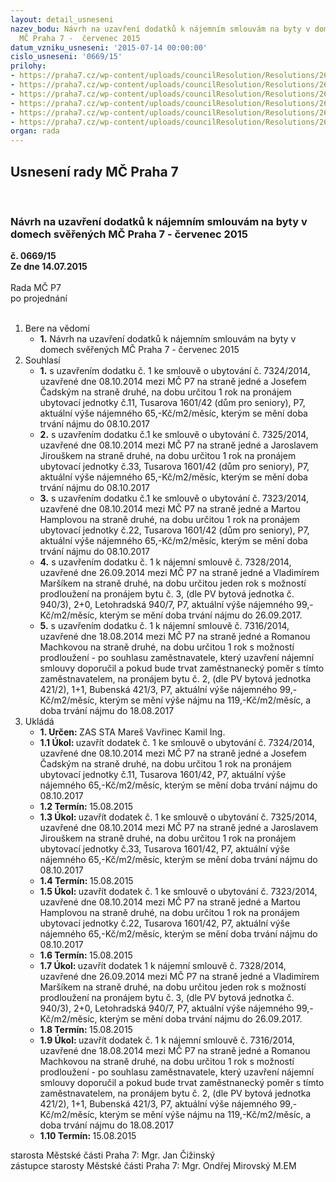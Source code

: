 ```yaml
---
layout: detail_usneseni
nazev_bodu: Návrh na uzavření dodatků k nájemním smlouvám na byty v domech svěřených
  MČ Praha 7 -  červenec 2015
datum_vzniku_usneseni: '2015-07-14 00:00:00'
cislo_usneseni: '0669/15'
prilohy:
- https://praha7.cz/wp-content/uploads/councilResolution/Resolutions/26180/44-15-priloha_01_byty20150714.doc
- https://praha7.cz/wp-content/uploads/councilResolution/Resolutions/26180/44-15-priloha_02_byty20150714.pdf
- https://praha7.cz/wp-content/uploads/councilResolution/Resolutions/26180/44-15-priloha_03_byty20150714.pdf
- https://praha7.cz/wp-content/uploads/councilResolution/Resolutions/26180/44-15-priloha_04_byty20150714.pdf
- https://praha7.cz/wp-content/uploads/councilResolution/Resolutions/26180/44-15-priloha_05_byty20150714.pdf
- https://praha7.cz/wp-content/uploads/councilResolution/Resolutions/26180/44-15-priloha_06_byty20150714.pdf
organ: rada
---
```

<div id="ucUsn_pList" class="usn">
	<span><h2>Usnesení rady MČ Praha 7 </h2>
<br></span><div class="standBody">
<span><h3>Návrh na uzavření dodatků k nájemním smlouvám na byty v domech svěřených MČ Praha 7 -  červenec 2015</h3></span><div class="center">
		<strong>č. 0669/15</strong><br>
	</div>
<div class="center">
		<strong>Ze dne 14.07.2015</strong><br><br>
	</div>Rada MČ P7<br> po projednání<br><br><ol>
<li>Bere na vědomí<ul><li>
<strong>1.</strong> Návrh na uzavření dodatků k nájemním smlouvám na byty v domech svěřených MČ Praha 7 -  červenec 2015   </li></ul>
</li>
<li>Souhlasí<ul>
<li>
<strong>1.</strong> s uzavřením dodatku č. 1  ke smlouvě o ubytování č. 7324/2014, uzavřené dne 08.10.2014 mezi MČ P7 na straně jedné a Josefem Čadským na straně druhé,  na dobu určitou 1 rok na pronájem ubytovací jednotky č.11, Tusarova 1601/42 (dům pro seniory), P7, aktuální výše nájemného 65,-Kč/m2/měsíc, kterým se mění doba trvání nájmu do 08.10.2017</li>
<li>
<strong>2.</strong> s uzavřením dodatku č.1  ke smlouvě o ubytování č. 7325/2014, uzavřené dne 08.10.2014 mezi MČ P7 na straně jedné a Jaroslavem Jirouškem na straně druhé,  na dobu určitou 1 rok na pronájem ubytovací jednotky č.33, Tusarova 1601/42 (dům pro seniory), P7, aktuální výše nájemného 65,-Kč/m2/měsíc, kterým se mění doba trvání nájmu do 08.10.2017</li>
<li>
<strong>3.</strong> s uzavřením dodatku č.1  ke smlouvě o ubytování č. 7323/2014, uzavřené dne 08.10.2014 mezi MČ P7 na straně jedné a Martou Hamplovou na straně druhé,  na dobu určitou 1 rok na pronájem ubytovací jednotky č.22, Tusarova 1601/42 (dům pro seniory), P7, aktuální výše nájemného 65,-Kč/m2/měsíc, kterým se mění doba trvání nájmu do 08.10.2017 </li>
<li>
<strong>4.</strong> s uzavřením dodatku č. 1 k nájemní smlouvě č. 7328/2014, uzavřené dne 26.09.2014 mezi MČ P7 na straně jedné a Vladimírem Maršíkem  na straně druhé, na dobu určitou jeden rok s možností prodloužení na  pronájem bytu č. 3, (dle PV bytová jednotka č. 940/3), 2+0, Letohradská 940/7, P7, aktuální výše nájemného 99,-Kč/m2/měsíc, kterým se mění doba trvání nájmu do 26.09.2017.</li>
<li>
<strong>5.</strong> s uzavřením dodatku č. 1  k nájemní smlouvě č. 7316/2014, uzavřené dne 18.08.2014 mezi MČ P7 na straně jedné a Romanou Machkovou na straně druhé,  na dobu určitou 1 rok s možností prodloužení - po souhlasu zaměstnavatele, který uzavření nájemní smlouvy doporučil a pokud bude trvat zaměstnanecký poměr s tímto zaměstnavatelem, na pronájem bytu č. 2, (dle PV bytová jednotka 421/2), 1+1, Bubenská 421/3, P7, aktuální výše nájemného 99,-Kč/m2/měsíc, kterým se mění výše nájmu na 119,-Kč/m2/měsíc, a doba trvání nájmu do 18.08.2017          </li>
</ul>
</li>
<li>Ukládá<ul>
<li>
<strong>1. Určen: </strong>ZAS STA Mareš Vavřinec Kamil Ing.</li>
<li>
<strong>1.1 Úkol: </strong>uzavřít dodatek č. 1 ke smlouvě o ubytování č. 7324/2014, uzavřené dne 08.10.2014 mezi MČ P7 na straně jedné a Josefem Čadským na straně druhé,  na dobu určitou 1 rok na pronájem ubytovací jednotky č.11, Tusarova 1601/42, P7, aktuální výše nájemného 65,-Kč/m2/měsíc, kterým se mění doba trvání nájmu do 08.10.2017</li>
<li>
<strong>1.2 Termín: </strong>15.08.2015</li>
<li>
<strong>1.3 Úkol: </strong>uzavřít dodatek č. 1 ke smlouvě o ubytování č. 7325/2014, uzavřené dne 08.10.2014 mezi MČ P7 na straně jedné a Jaroslavem Jirouškem na straně druhé,  na dobu určitou 1 rok na pronájem ubytovací jednotky č.33, Tusarova 1601/42, P7, aktuální výše nájemného 65,-Kč/m2/měsíc, kterým se mění doba trvání nájmu do 08.10.2017 </li>
<li>
<strong>1.4 Termín: </strong>15.08.2015</li>
<li>
<strong>1.5 Úkol: </strong>uzavřít dodatek č. 1  ke smlouvě o ubytování č. 7323/2014, uzavřené dne 08.10.2014 mezi MČ P7 na straně jedné a Martou Hamplovou na straně druhé,  na dobu určitou 1 rok na pronájem ubytovací jednotky č.22, Tusarova 1601/42, P7, aktuální výše nájemného 65,-Kč/m2/měsíc, kterým se mění doba trvání nájmu do 08.10.2017</li>
<li>
<strong>1.6 Termín: </strong>15.08.2015</li>
<li>
<strong>1.7 Úkol: </strong>uzavřít dodatek 1 k nájemní smlouvě č. 7328/2014, uzavřené dne 26.09.2014 mezi MČ P7 na straně jedné a Vladimírem Maršíkem  na straně druhé, na dobu určitou jeden rok s možností prodloužení na  pronájem bytu č. 3, (dle PV bytová jednotka č. 940/3), 2+0, Letohradská 940/7, P7, aktuální výše nájemného 99,-Kč/m2/měsíc, kterým se mění doba trvání nájmu do 26.09.2017.</li>
<li>
<strong>1.8 Termín: </strong>15.08.2015</li>
<li>
<strong>1.9 Úkol: </strong>uzavřít dodatek č. 1  k nájemní smlouvě č. 7316/2014, uzavřené dne 18.08.2014 mezi MČ P7 na straně jedné a Romanou Machkovou na straně druhé,  na dobu určitou 1 rok s možností prodloužení - po souhlasu zaměstnavatele, který uzavření nájemní smlouvy doporučil a pokud bude trvat zaměstnanecký poměr s tímto zaměstnavatelem, na pronájem bytu č. 2, (dle PV bytová jednotka 421/2), 1+1, Bubenská 421/3, P7, aktuální výše nájemného 99,-Kč/m2/měsíc, kterým se mění výše nájmu na 119,-Kč/m2/měsíc, a doba trvání nájmu do 18.08.2017</li>
<li>
<strong>1.10 Termín: </strong>15.08.2015</li>
</ul>
</li>
</ol>starosta Městské části Praha 7: Mgr. Jan Čižinský<br>zástupce starosty Městské části Praha 7: Mgr. Ondřej Mirovský M.EM 
</div>
</div>